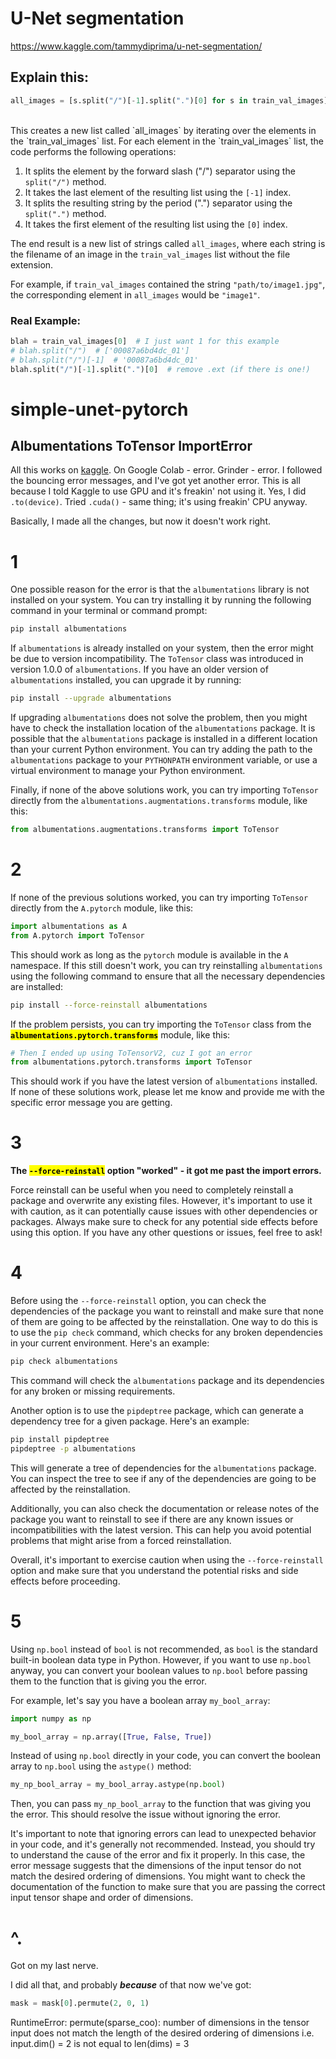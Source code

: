 # U-Net segmentation

https://www.kaggle.com/tammydiprima/u-net-segmentation/

## Explain this:

```python
all_images = [s.split("/")[-1].split(".")[0] for s in train_val_images]
```

<br>
This creates a new list called `all_images` by iterating over the elements in the `train_val_images` list. For each element in the `train_val_images` list, the code performs the following operations:

1. It splits the element by the forward slash ("/") separator using the `split("/")` method.
2. It takes the last element of the resulting list using the `[-1]` index.
3. It splits the resulting string by the period (".") separator using the `split(".")` method.
4. It takes the first element of the resulting list using the `[0]` index.

The end result is a new list of strings called `all_images`, where each string is the filename of an image in the `train_val_images` list without the file extension.

For example, if `train_val_images` contained the string `"path/to/image1.jpg"`, the corresponding element in `all_images` would be `"image1"`.

### Real Example:

```python
blah = train_val_images[0]  # I just want 1 for this example
# blah.split("/")  # ['00087a6bd4dc_01']
# blah.split("/")[-1]  # '00087a6bd4dc_01'
blah.split("/")[-1].split(".")[0]  # remove .ext (if there is one!)
```

# simple-unet-pytorch

## Albumentations ToTensor ImportError

All this works on [kaggle](https://www.kaggle.com/code/tammydiprima/simple-unet-pytorch/).  On Google Colab - error.  Grinder - error.  I followed the bouncing error messages, and I've got yet another error.  This is all because I told Kaggle to use GPU and it's freakin' not using it.  Yes, I did `.to(device)`.  Tried `.cuda()` - same thing; it's using freakin' CPU anyway.

Basically, I made all the changes, but now it doesn't work right.

# 1

One possible reason for the error is that the `albumentations` library is not installed on your system. You can try installing it by running the following command in your terminal or command prompt:

```sh
pip install albumentations
```

If `albumentations` is already installed on your system, then the error might be due to version incompatibility. The `ToTensor` class was introduced in version 1.0.0 of `albumentations`. If you have an older version of `albumentations` installed, you can upgrade it by running:

```sh
pip install --upgrade albumentations
```

If upgrading `albumentations` does not solve the problem, then you might have to check the installation location of the `albumentations` package. It is possible that the `albumentations` package is installed in a different location than your current Python environment. You can try adding the path to the `albumentations` package to your `PYTHONPATH` environment variable, or use a virtual environment to manage your Python environment.

Finally, if none of the above solutions work, you can try importing `ToTensor` directly from the `albumentations.augmentations.transforms` module, like this:

```py
from albumentations.augmentations.transforms import ToTensor
```

# 2

If none of the previous solutions worked, you can try importing `ToTensor` directly from the `A.pytorch` module, like this:

```py
import albumentations as A
from A.pytorch import ToTensor
```

This should work as long as the `pytorch` module is available in the `A` namespace. If this still doesn't work, you can try reinstalling `albumentations` using the following command to ensure that all the necessary dependencies are installed:

```sh
pip install --force-reinstall albumentations
```

If the problem persists, you can try importing the `ToTensor` class from the <mark>**`albumentations.pytorch.transforms`**</mark> module, like this:

```py
# Then I ended up using ToTensorV2, cuz I got an error
from albumentations.pytorch.transforms import ToTensor
```

This should work if you have the latest version of `albumentations` installed. If none of these solutions work, please let me know and provide me with the specific error message you are getting.

# 3

**The <mark>`--force-reinstall`</mark> option "worked" - it got me past the import errors.**

Force reinstall can be useful when you need to completely reinstall a package and overwrite any existing files. However, it's important to use it with caution, as it can potentially cause issues with other dependencies or packages. Always make sure to check for any potential side effects before using this option. If you have any other questions or issues, feel free to ask!

# 4

Before using the `--force-reinstall` option, you can check the dependencies of the package you want to reinstall and make sure that none of them are going to be affected by the reinstallation. One way to do this is to use the `pip check` command, which checks for any broken dependencies in your current environment. Here's an example:

```sh
pip check albumentations
```

This command will check the `albumentations` package and its dependencies for any broken or missing requirements.

Another option is to use the `pipdeptree` package, which can generate a dependency tree for a given package. Here's an example:

```sh
pip install pipdeptree
pipdeptree -p albumentations
```

This will generate a tree of dependencies for the `albumentations` package. You can inspect the tree to see if any of the dependencies are going to be affected by the reinstallation.

Additionally, you can also check the documentation or release notes of the package you want to reinstall to see if there are any known issues or incompatibilities with the latest version. This can help you avoid potential problems that might arise from a forced reinstallation.

Overall, it's important to exercise caution when using the `--force-reinstall` option and make sure that you understand the potential risks and side effects before proceeding.

# 5

Using `np.bool` instead of `bool` is not recommended, as `bool` is the standard built-in boolean data type in Python. However, if you want to use `np.bool` anyway, you can convert your boolean values to `np.bool` before passing them to the function that is giving you the error.

For example, let's say you have a boolean array `my_bool_array`:

```py
import numpy as np

my_bool_array = np.array([True, False, True])
```

Instead of using `np.bool` directly in your code, you can convert the boolean array to `np.bool` using the `astype()` method:

```py
my_np_bool_array = my_bool_array.astype(np.bool)
```

Then, you can pass `my_np_bool_array` to the function that was giving you the error. This should resolve the issue without ignoring the error.

It's important to note that ignoring errors can lead to unexpected behavior in your code, and it's generally not recommended. Instead, you should try to understand the cause of the error and fix it properly. In this case, the error message suggests that the dimensions of the input tensor do not match the desired ordering of dimensions. You might want to check the documentation of the function to make sure that you are passing the correct input tensor shape and order of dimensions.

# ^.

Got on my last nerve.

I did all that, and probably ***because*** of that now we've got:

```py
mask = mask[0].permute(2, 0, 1)
```

RuntimeError: permute(sparse_coo): number of dimensions in the tensor input does not match the length of the desired ordering of dimensions i.e. input.dim() = 2 is not equal to len(dims) = 3

<br>
